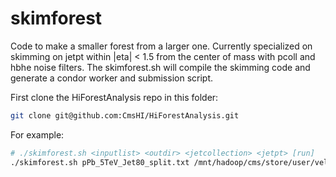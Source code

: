 skimforest
==========

Code to make a smaller forest from a larger one. Currently specialized on skimming on jetpt within |eta| < 1.5 from the center of mass with pcoll and hbhe noise filters. The skimforest.sh will compile the skimming code and generate a condor worker and submission script.

First clone the HiForestAnalysis repo in this folder:
```bash
git clone git@github.com:CmsHI/HiForestAnalysis.git
```

For example:

```bash
# ./skimforest.sh <inputlist> <outdir> <jetcollection> <jetpt> [run]
./skimforest.sh pPb_5TeV_Jet80_split.txt /mnt/hadoop/cms/store/user/velicanu/pPb_5TeV_Jet80_skim akPu3PF 100 run
```
